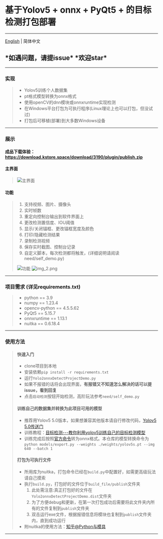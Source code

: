 # 基于Yolov5 + onnx + PyQt5 + 的目标检测打包部署

---
[English](.github/README_en.md) | 简体中文

## \***如遇问题，请提issue**\* \***欢迎star**\*

---

### 实现

> - Yolov5训练个人数据集
> - pt格式模型转换为onnx格式
> - 使用openCV的dnn模块或onnxruntime实现检测
> - 在Windows平台打包为可执行程序(Linux理论上也可以打包，但没试过)
> - 打包后可移植(部署)到大多数Windows设备

---

### 展示

#### 成品下载体验：<https://download.kstore.space/download/3190/plugin/publish.zip>

#### 主界面

> ![主界面](https://img-blog.csdnimg.cn/a52cbae15c7c4fc19ce5476b6374605f.png)

#### **功能**
>
> 1. 支持视频、图片、摄像头
> 2. 实时帧数
> 3. 重定向控制台输出到软件界面上
> 4. 更改检测置信度、IOU阈值
> 5. 显示/关闭锚框、更改锚框宽度及颜色
> 6. 打印/隐藏检测结果
> 7. 录制检测视频
> 8. 保存实时截图、控制台记录
> 9. 自定义脚本，每次检测都将触发，(详细说明请阅读need/self_demo.py)
>
> ![功能](https://img-blog.csdnimg.cn/93bfdb8ebb844f78b1fb36745d4188a4.png#pic_center)
> ![img_2.png](https://img-blog.csdnimg.cn/d2651fe582694c40b818a798aeb154b6.png#pic_center)

---

### 项目需求 (详见requirements.txt)

> - python == 3.9
> - numpy == 1.23.4
> - opencv-python == 4.5.5.62
> - PyQt5 == 5.15.7
> - onnxruntime == 1.13.1
> - nuitka == 0.6.18.4

---

### 使用方法

> #### 快速入门
>
> - clone项目到本地
> - 安装依赖`pip install -r requirements.txt`
> - 运行`Yolo2onnxDetectProjectDemo.py`
> - 如果不报错的话将会出现界面，**有报错又不知道怎么解决的话可以提issue，看到回复**
> - 点击`启动检测`按钮开始检测，高阶玩法参考`need/self_demo.py`
>
>#### 训练自己的数据集并转换为此项目可用的模型
>
> - 推荐用Yolov5 5.0版本，如果想兼容其他版本请自行修改代码，[Yolov5 5.0传送门](https://github.com/ultralytics/yolov5/tree/v5.0)
> - 训练教程：[目标检测---教你利用yolov5训练自己的目标检测模型](https://blog.csdn.net/jiaoty19/article/details/125614783)
> - 训练完成后按照[官方命令](https://github.com/ultralytics/yolov5/issues/251)转为onnx格式。本仓库的模型转换命令为`python models/export.py --weights ./weights/yolov5s.pt --img 640 --batch 1`
>
>#### 打包为可执行文件
>
> - 所用库为nuitka，打包命令已经在`build.py`中配置好，如需更高级玩法请自己摸索
> - 执行`build.py`，打包好的文件位于`build_file/publish`文件夹
>   1. 此处需注意:真正打包好的文件在`Yolo2onnxDetectProjectDemo.dist`文件夹
>   2. 为了方便debug和更新，在第一次打包成功后需要将此文件夹内所有的文件复制到`publish`文件夹
>   3. 双击运行exe文件，根据报错信息将模块也复制到`publish`文件夹内，直到成功运行
> - 附nuitka的使用方法：[知乎@Python与模具](https://zhuanlan.zhihu.com/p/341099225)

---
